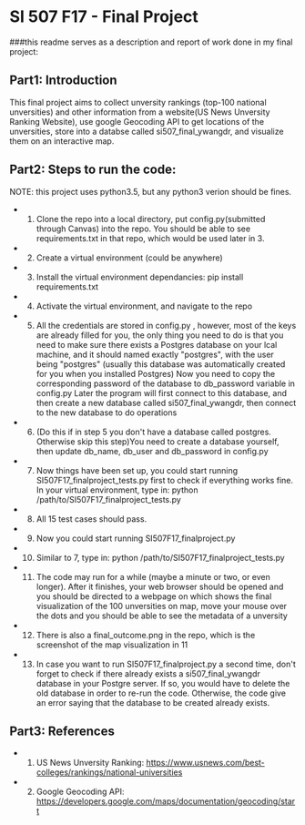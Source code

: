 # SI 507 F17 - Final Project

###this readme serves as a description and report of work done in my final project:

## Part1: Introduction

This final project aims to collect unversity rankings (top-100 national unversities) and other information from a website(US News Unversity Ranking Website), use google Geocoding API to get locations of the unversities, store into a databse called si507_final_ywangdr, and visualize them on an interactive map.

## Part2: Steps to run the code:

NOTE: this project uses python3.5, but any python3 verion should be fines.
* 1. Clone the repo into a local directory, put config.py(submitted through Canvas) into the repo. You should be able to see requirements.txt in that repo, which would be used later in 3.
* 2. Create a virtual environment (could be anywhere)
* 3. Install the virtual environment dependancies: pip install requirements.txt
* 4. Activate the virtual environment, and navigate to the repo
* 5. All the credentials are stored in config.py , however, most of the keys are already filled for you, 
the only thing you need to do is that you need to make sure there exists a Postgres database on your lcal machine,
 and it should named exactly "postgres", with the user being "postgres" (usually this database was automatically created for you when you installed Postgres)
Now you need to copy the corresponding password of the database to db_password variable in config.py
Later the program will first connect to this database, and then create a new database called si507_final_ywangdr, then connect to the new database to do operations
* 6. (Do this if in step 5 you don't have a database called postgres. Otherwise skip this step)You need to create a database yourself, then update db_name, db_user and db_password in config.py
* 7. Now things have been set up, you could start running SI507F17_finalproject_tests.py first to check if everything works fine. In your virtual environment, type in: python /path/to/SI507F17_finalproject_tests.py
* 8. All 15 test cases should pass.
* 9. Now you could start running SI507F17_finalproject.py
* 10. Similar to 7, type in: python /path/to/SI507F17_finalproject_tests.py
* 11. The code may run for a while (maybe a minute or two, or even longer). After it finishes, your web browser should be opened and you should be directed to a webpage on which shows the final visualization of the 100 unversities on map, move your mouse over the dots and you should be able to see the metadata of a unversity
* 12. There is also a final_outcome.png in the repo, which is the screenshot of the map visualization in 11
* 13. In case you want to run SI507F17_finalproject.py a second time, don't forget to check if there already exists a si507_final_ywangdr database in your Postgre server. If so, you would have to delete the old database in order to re-run the code. Otherwise, the code give an error saying that the database to be created already exists.

## Part3: References
* 1. US News Unversity Ranking: https://www.usnews.com/best-colleges/rankings/national-universities
* 2. Google Geocoding API: https://developers.google.com/maps/documentation/geocoding/start
